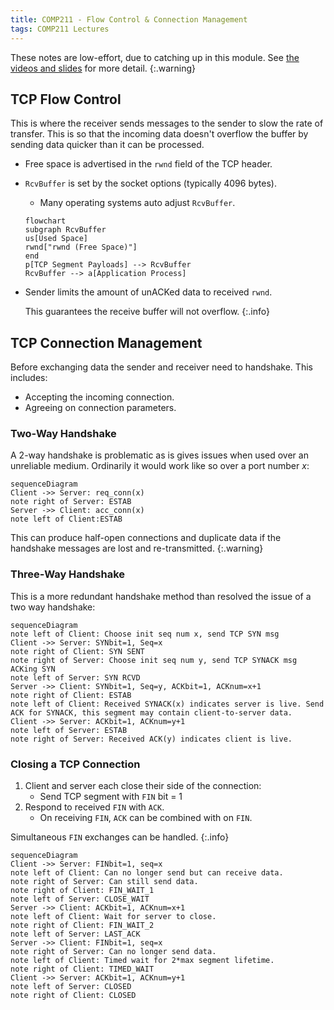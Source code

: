 ```yaml
---
title: COMP211 - Flow Control & Connection Management
tags: COMP211 Lectures
---
```

These notes are low-effort, due to catching up in this module. See [the videos and slides](https://liverpool.instructure.com/courses/54299/pages/3-transport-layer?module_item_id=1178720) for more detail.
{:.warning}

## TCP Flow Control
This is where the receiver sends messages to the sender to slow the rate of transfer. This is so that the incoming data doesn't overflow the buffer by sending data quicker than it can be processed.

* Free space is advertised in the `rwnd` field of the TCP header.
* `RcvBuffer` is set by the socket options (typically 4096 bytes).
	* Many operating systems auto adjust `RcvBuffer`.
	
	```mermaid
	flowchart
	subgraph RcvBuffer
	us[Used Space]
	rwnd["rwnd (Free Space)"]
	end
	p[TCP Segment Payloads] --> RcvBuffer
	RcvBuffer --> a[Application Process]
	```

* Sender limits the amount of unACKed data to received `rwnd`.

	This guarantees the receive buffer will not overflow.
	{:.info}

## TCP Connection Management
Before exchanging data the sender and receiver need to handshake. This includes:

* Accepting the incoming connection.
* Agreeing on connection parameters.

### Two-Way Handshake
A 2-way handshake is problematic as is gives issues when used over an unreliable medium. Ordinarily it would work like so over a port number $x$:

```mermaid
sequenceDiagram
Client ->> Server: req_conn(x)
note right of Server: ESTAB
Server ->> Client: acc_conn(x)
note left of Client:ESTAB
```

This can produce half-open connections and duplicate data if the handshake messages are lost and re-transmitted.
{:.warning}

### Three-Way Handshake
This is a more redundant handshake method than resolved the issue of a two way handshake:

```mermaid
sequenceDiagram
note left of Client: Choose init seq num x, send TCP SYN msg
Client ->> Server: SYNbit=1, Seq=x
note right of Client: SYN SENT
note right of Server: Choose init seq num y, send TCP SYNACK msg ACKing SYN
note left of Server: SYN RCVD
Server ->> Client: SYNbit=1, Seq=y, ACKbit=1, ACKnum=x+1
note right of Client: ESTAB
note left of Client: Received SYNACK(x) indicates server is live. Send ACK for SYNACK, this segment may contain client-to-server data.
Client ->> Server: ACKbit=1, ACKnum=y+1
note left of Server: ESTAB
note right of Server: Received ACK(y) indicates client is live.
```

### Closing a TCP Connection

1. Client and server each close their side of the connection:
	* Send TCP segment with `FIN` bit = 1
1. Respond to received `FIN` with `ACK`.
	* On receiving `FIN`, `ACK` can be combined with on `FIN`.

Simultaneous `FIN` exchanges can be handled.
{:.info}

```mermaid
sequenceDiagram
Client ->> Server: FINbit=1, seq=x
note left of Client: Can no longer send but can receive data.
note right of Server: Can still send data.
note right of Client: FIN_WAIT_1
note left of Server: CLOSE_WAIT
Server ->> Client: ACKbit=1, ACKnum=x+1
note left of Client: Wait for server to close.
note right of Client: FIN_WAIT_2
note left of Server: LAST_ACK
Server ->> Client: FINbit=1, seq=x
note right of Server: Can no longer send data.
note left of Client: Timed wait for 2*max segment lifetime.
note right of Client: TIMED_WAIT
Client ->> Server: ACKbit=1, ACKnum=y+1
note left of Server: CLOSED
note right of Client: CLOSED
```